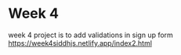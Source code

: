 
# Week 4 
week 4 project is to add validations in sign up form 
https://week4siddhjs.netlify.app/index2.html
